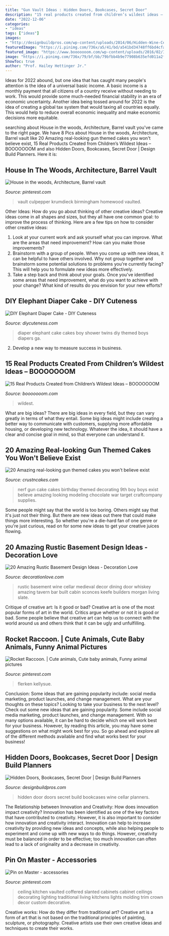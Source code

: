 ```yaml
---
title: "Gun Vault Ideas : Hidden Doors, Bookcases, Secret Door"
description: "15 real products created from children’s wildest ideas – booooooom"
date: "2022-12-06"
categories:
- "ideas"
tags: ["ideas"]
images:
- "http://designbuildpros.com/wp-content/uploads/2014/06/Hidden-Wine-Cellar.jpg"
featuredImage: "https://i.pinimg.com/736x/a5/41/bd/a541bd34748ff6bd4cfae707eaeca2dd--excuse-me-so-cute.jpg"
featured_image: "https://www.booooooom.com/wp-content/uploads/2016/02/Inventions4.jpg"
image: "https://i.pinimg.com/736x/79/bf/bb/79bfbb4b9e77908b635efd011a2f9626--fiddle-leaf-fig-wood-ceilings.jpg"
ShowToc: true
author: "Prof. Hailey Hettinger Jr."
---
```



Ideas for 2022 abound, but one idea that has caught many people's attention is the idea of a universal basic income. A basic income is a monthly payment that all citizens of a country receive without needing to work. This would provide some much-needed financial stability in an era of economic uncertainty. Another idea being tossed around for 2022 is the idea of creating a global tax system that would taxing all countries equally. This would help to reduce overall economic inequality and make economic decisions more equitable.

	

		
searching about House in the woods, Architecture, Barrel vault you've came to the right page. We have 8 Pics about House in the woods, Architecture, Barrel vault like 20 Amazing real-looking gun themed cakes you won&#039;t believe exist, 15 Real Products Created from Children’s Wildest Ideas – BOOOOOOOM and also Hidden Doors, Bookcases, Secret Door | Design Build Planners. Here it is:
		
    
## House In The Woods, Architecture, Barrel Vault

<img loading=lazy src="https://i.pinimg.com/736x/79/bf/bb/79bfbb4b9e77908b635efd011a2f9626--fiddle-leaf-fig-wood-ceilings.jpg" onerror="this.onerror=null;this.src='https://tse4.mm.bing.net/th?id=OIP.mUVncZn-rsDoMLWyhxX_8QHaLH&amp;pid=15.1';" alt="House in the woods, Architecture, Barrel vault">

_Source: pinterest.com_

>vault culpepper krumdieck birmingham homewood vaulted. 

	

Other Ideas: How do you go about thinking of other creative ideas?
Creative ideas come in all shapes and sizes, but they all have one common goal: to improve the process of thinking. Here are a few tips on how to consider other creative ideas:
1. Look at your current work and ask yourself what you can improve. What are the areas that need improvement? How can you make those improvements?
2. Brainstorm with a group of people. When you come up with new ideas, it can be helpful to have others involved. Why not group together and brainstorm some potential solutions to problems you're currently facing? This will help you to formulate new ideas more effectively.
3. Take a step back and think about your goals. Once you've identified some areas that need improvement, what do you want to achieve with your change? What kind of results do you envision for your new efforts?

    
## DIY Elephant Diaper Cake - DIY Cuteness

<img loading=lazy src="https://diycuteness.com/wp-content/uploads/2019/09/Boys-Elephant-Themed-Diaper-Cake.jpg" onerror="this.onerror=null;this.src='https://tse4.mm.bing.net/th?id=OIP.V58__H9zfn2MU40MeFT7AwHaL2&amp;pid=15.1';" alt="DIY Elephant Diaper Cake - DIY Cuteness">

_Source: diycuteness.com_

>diaper elephant cake cakes boy shower twins diy themed boys diapers ga. 

	

2. Develop a new way to measure success in business.

    
## 15 Real Products Created From Children’s Wildest Ideas – BOOOOOOOM

<img loading=lazy src="https://www.booooooom.com/wp-content/uploads/2016/02/Inventions4.jpg" onerror="this.onerror=null;this.src='https://tse3.mm.bing.net/th?id=OIP.GJcYzvm3FzWTo28vSkrJWQHaQW&amp;pid=15.1';" alt="15 Real Products Created from Children’s Wildest Ideas – BOOOOOOOM">

_Source: booooooom.com_

>wildest. 

	

What are big ideas?
There are big ideas in every field, but they can vary greatly in terms of what they entail. Some big ideas might include creating a better way to communicate with customers, supplying more affordable housing, or developing new technology. Whatever the idea, it should have a clear and concise goal in mind, so that everyone can understand it.

    
## 20 Amazing Real-looking Gun Themed Cakes You Won&#039;t Believe Exist

<img loading=lazy src="http://www.crustncakes.com/blog/wp-content/uploads/2017/01/12ddefdd3b4392b0b8d15d63cc8b6142.jpg" onerror="this.onerror=null;this.src='https://tse1.mm.bing.net/th?id=OIP.WLwT2R_UtIdOpReH6bi4wAHaK8&amp;pid=15.1';" alt="20 Amazing real-looking gun themed cakes you won&#039;t believe exist">

_Source: crustncakes.com_

>nerf gun cake cakes birthday themed decorating 9th boy boys exist believe amazing looking modeling chocolate war target craftcompany supplies. 

	

Some people might say that the world is too boring. Others might say that it's just not their thing. But there are new ideas out there that could make things more interesting. So whether you're a die-hard fan of one genre or you're just curious, read on for some new ideas to get your creative juices flowing.

    
## 20 Amazing Rustic Basement Design Ideas - Decoration Love

<img loading=lazy src="http://www.decorationlove.com/wp-content/uploads/2016/06/Delightful-Rustic-Basement-Design.jpg" onerror="this.onerror=null;this.src='https://tse3.mm.bing.net/th?id=OIP.UhphHAwaIa2olzODyDxEjgHaLH&amp;pid=15.1';" alt="20 Amazing Rustic Basement Design Ideas - Decoration Love">

_Source: decorationlove.com_

>rustic basement wine cellar medieval decor dining door whiskey amazing tavern bar built cabin sconces keefe builders morgan living slate. 

	

Critique of creative art: Is it good or bad?
Creative art is one of the most popular forms of art in the world. Critics argue whether or not it is good or bad. Some people believe that creative art can help us to connect with the world around us and others think that it can be ugly and unfulfilling.

    
## Rocket Raccoon. | Cute Animals, Cute Baby Animals, Funny Animal Pictures

<img loading=lazy src="https://i.pinimg.com/736x/a5/41/bd/a541bd34748ff6bd4cfae707eaeca2dd--excuse-me-so-cute.jpg" onerror="this.onerror=null;this.src='https://tse1.mm.bing.net/th?id=OIP.Ei5tlBWa0waScGrvyxw3MgAAAA&amp;pid=15.1';" alt="Rocket Raccoon. | Cute animals, Cute baby animals, Funny animal pictures">

_Source: pinterest.com_

>flerken kellysue. 

	

Conclusion: Some ideas that are gaining popularity include: social media marketing, product launches, and change management. What are your thoughts on these topics?
Looking to take your business to the next level? Check out some new ideas that are gaining popularity. Some include social media marketing, product launches, and change management. With so many options available, it can be hard to decide which one will work best for your business. However, by reading this article, you may have some suggestions on what might work best for you. So go ahead and explore all of the different methods available and find what works best for your business!

    
## Hidden Doors, Bookcases, Secret Door | Design Build Planners

<img loading=lazy src="http://designbuildpros.com/wp-content/uploads/2014/06/Hidden-Wine-Cellar.jpg" onerror="this.onerror=null;this.src='https://tse3.mm.bing.net/th?id=OIP.DQT_W-NAeq6VzNFTyrsnowHaFX&amp;pid=15.1';" alt="Hidden Doors, Bookcases, Secret Door | Design Build Planners">

_Source: designbuildpros.com_

>hidden door doors secret build bookcases wine cellar planners. 

	

The Relationship between Innovation and Creativity: How does innovation impact creativity?
Innovation has been identified as one of the key factors that have contributed to creativity. However, it is also important to consider how innovation and creativity interact. Innovation can help to increase creativity by providing new ideas and concepts, while also helping people to experiment and come up with new ways to do things. However, creativity must be balanced in order to be effective; too much innovation can often lead to a lack of originality and a decrease in creativity.

    
## Pin On Master - Accessories

<img loading=lazy src="https://i.pinimg.com/736x/6a/3b/21/6a3b21521dc637c60ff7d13f3e13c74c--vaulted-coffered-ceiling-kitchen-sink-faucets.jpg" onerror="this.onerror=null;this.src='https://tse3.mm.bing.net/th?id=OIP.t0PiNpjyzwT39d7fTOneBwHaLH&amp;pid=15.1';" alt="Pin on Master - accessories">

_Source: pinterest.com_

>ceiling kitchen vaulted coffered slanted cabinets cabinet ceilings decorating lighting traditional living kitchens lights molding trim crown decor custom decorative. 

	

Creative works: How do they differ from traditional art?
Creative art is a form of art that is not based on the traditional principles of painting, sculpture, or photography. Creative artists use their own creative ideas and techniques to create their works.

